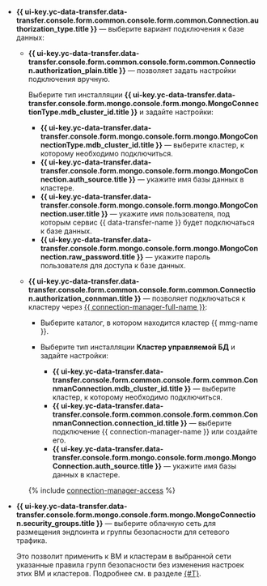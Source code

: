 
* **{{ ui-key.yc-data-transfer.data-transfer.console.form.common.console.form.common.Connection.authorization_type.title }}** — выберите вариант подключения к базе данных:

    * **{{ ui-key.yc-data-transfer.data-transfer.console.form.common.console.form.common.Connection.authorization_plain.title }}** — позволяет задать настройки подключения вручную.

        Выберите тип инсталляции **{{ ui-key.yc-data-transfer.data-transfer.console.form.mongo.console.form.mongo.MongoConnectionType.mdb_cluster_id.title }}** и задайте настройки:

        * **{{ ui-key.yc-data-transfer.data-transfer.console.form.mongo.console.form.mongo.MongoConnectionType.mdb_cluster_id.title }}** — выберите кластер, к которому необходимо подключиться.
        * **{{ ui-key.yc-data-transfer.data-transfer.console.form.mongo.console.form.mongo.MongoConnection.auth_source.title }}** — укажите имя базы данных в кластере.
        * **{{ ui-key.yc-data-transfer.data-transfer.console.form.mongo.console.form.mongo.MongoConnection.user.title }}** — укажите имя пользователя, под которым сервис {{ data-transfer-name }} будет подключаться к базе данных.
        * **{{ ui-key.yc-data-transfer.data-transfer.console.form.mongo.console.form.mongo.MongoConnection.raw_password.title }}** — укажите пароль пользователя для доступа к базе данных.

    * **{{ ui-key.yc-data-transfer.data-transfer.console.form.common.console.form.common.Connection.authorization_connman.title }}** — позволяет подключаться к кластеру через [{{ connection-manager-full-name }}](../../../../metadata-hub/quickstart/connection-manager.md):

        * Выберите каталог, в котором находится кластер {{ mmg-name }}.
        * Выберите тип инсталляции **Кластер управляемой БД** и задайте настройки:

            * **{{ ui-key.yc-data-transfer.data-transfer.console.form.common.console.form.common.ConnmanConnection.mdb_cluster_id.title }}** — выберите кластер, к которому необходимо подключиться.
            * **{{ ui-key.yc-data-transfer.data-transfer.console.form.common.console.form.common.ConnmanConnection.connection_id.title }}** — выберите подключение {{ connection-manager-name }} или создайте его.
            * **{{ ui-key.yc-data-transfer.data-transfer.console.form.mongo.console.form.mongo.MongoConnection.auth_source.title }}** — укажите имя базы данных в кластере.

        {% include [connection-manager-access](../../notes/connection-manager-access.md) %}

* **{{ ui-key.yc-data-transfer.data-transfer.console.form.mongo.console.form.mongo.MongoConnection.security_groups.title }}** — выберите облачную сеть для размещения эндпоинта и группы безопасности для сетевого трафика.

  Это позволит применить к ВМ и кластерам в выбранной сети указанные правила групп безопасности без изменения настроек этих ВМ и кластеров. Подробнее см. в разделе [{#T}](../../../../data-transfer/concepts/network.md).        

